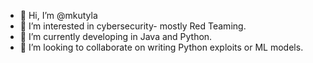 - 👋 Hi, I’m @mkutyla
- 👀 I’m interested in cybersecurity- mostly Red Teaming.
- 🌱 I’m currently developing in Java and Python. 
- 💞️ I’m looking to collaborate on writing Python exploits or ML models.

<!---
mkutyla/mkutyla is a ✨ special ✨ repository because its `README.md` (this file) appears on your GitHub profile.
You can click the Preview link to take a look at your changes.
--->
